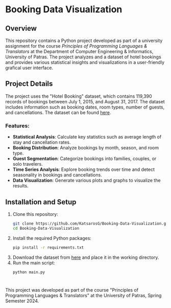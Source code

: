 # Booking Data Visualization

## Overview
This repository contains a Python project developed as part of a university assignment for the course *Principles of Programming Languages & Translators* at the Department of Computer Engineering & Informatics, University of Patras. The project analyzes and a dataset of hotel bookings and provides various statistical insights and visualizations in a user-friendly grafical user interface.

## Project Details
The project uses the "Hotel Booking" dataset, which contains 119,390 records of bookings between July 1, 2015, and August 31, 2017. The dataset includes information such as booking dates, room types, number of guests, and cancellations. The dataset can be found [here](https://www.kaggle.com/datasets/mojtaba142/hotel-booking).

### Features:
- **Statistical Analysis**: Calculate key statistics such as average length of stay and cancellation rates.
- **Booking Distribution**: Analyze bookings by month, season, and room type.
- **Guest Segmentation**: Categorize bookings into families, couples, or solo travelers.
- **Time Series Analysis**: Explore booking trends over time and detect seasonality in bookings and cancellations.
- **Data Visualization**: Generate various plots and graphs to visualize the results.
  
## Installation and Setup
1. Clone this repository:
   ```bash
   git clone https://github.com/KatsarosG/Booking-Data-Visualization.git
   cd Booking-Data-Visualization
2. Install the required Python packages:
   ```bash
   pip install -r requirements.txt
3. Download the dataset from [here](https://www.kaggle.com/datasets/mojtaba142/hotel-booking) and place it in the working directory.
4. Run the main script:
   ```bash
   python main.py
#
This project was developed as part of the course "Principles of Programming Languages & Translators" at the University of Patras, Spring Semester 2024.
